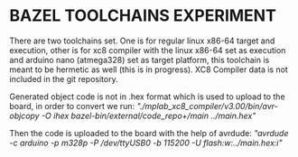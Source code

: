# BAZEL TOOLCHAINS EXPERIMENT

There are two toolchains set. One is for regular linux x86-64 target and execution, other is for xc8 compiler with the linux x86-64 set as execution and arduino nano (atmega328) set as target platform, this toolchain is meant to be hermetic as well (this is in progress).
XC8 Compiler data is not included in the git repository.

Generated object code is not in .hex format which is used to upload to the board, in order to convert we run:
    *"./mplab_xc8_compiler/v3.00/bin/avr-objcopy -O ihex bazel-bin/external/code_repo+/main ../main.hex"*

Then the code is uploaded to the board with the help of avrdude:
    *"avrdude -c arduino -p m328p -P /dev/ttyUSB0 -b 115200 -U flash:w:../main.hex:i"*